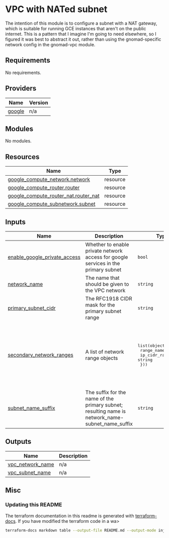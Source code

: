 # VPC with NATed subnet

The intention of this module is to configure a subnet with a NAT gateway, which is suitable for running GCE instances that aren't on the public internet. This is a pattern that I imagine I'm going to need elsewhere, so I figured it was best to abstract it out, rather than using the gnomad-specific network config in the gnomad-vpc module.

<!-- BEGIN_TF_DOCS -->
## Requirements

No requirements.

## Providers

| Name | Version |
|------|---------|
| <a name="provider_google"></a> [google](#provider\_google) | n/a |

## Modules

No modules.

## Resources

| Name | Type |
|------|------|
| [google_compute_network.network](https://registry.terraform.io/providers/hashicorp/google/latest/docs/resources/compute_network) | resource |
| [google_compute_router.router](https://registry.terraform.io/providers/hashicorp/google/latest/docs/resources/compute_router) | resource |
| [google_compute_router_nat.router_nat](https://registry.terraform.io/providers/hashicorp/google/latest/docs/resources/compute_router_nat) | resource |
| [google_compute_subnetwork.subnet](https://registry.terraform.io/providers/hashicorp/google/latest/docs/resources/compute_subnetwork) | resource |

## Inputs

| Name | Description | Type | Default | Required |
|------|-------------|------|---------|:--------:|
| <a name="input_enable_google_private_access"></a> [enable\_google\_private\_access](#input\_enable\_google\_private\_access) | Whether to enable private network access for google services in the primary subnet | `bool` | `true` | no |
| <a name="input_network_name"></a> [network\_name](#input\_network\_name) | The name that should be given to the VPC network | `string` | `"atlantis"` | no |
| <a name="input_primary_subnet_cidr"></a> [primary\_subnet\_cidr](#input\_primary\_subnet\_cidr) | The RFC1918 CIDR mask for the primary subnet range | `string` | `"192.168.0.0/20"` | no |
| <a name="input_secondary_network_ranges"></a> [secondary\_network\_ranges](#input\_secondary\_network\_ranges) | A list of network range objects | <pre>list(object({<br>    range_name    = string<br>    ip_cidr_range = string<br>  }))</pre> | <pre>[<br>  {<br>    "ip_cidr_range": "10.0.32.0/20",<br>    "range_name": "gke-services"<br>  },<br>  {<br>    "ip_cidr_range": "10.4.0.0/14",<br>    "range_name": "gke-pods"<br>  }<br>]</pre> | no |
| <a name="input_subnet_name_suffix"></a> [subnet\_name\_suffix](#input\_subnet\_name\_suffix) | The suffix for the name of the primary subnet; resulting name is network\_name-subnet\_name\_suffix | `string` | `"gke"` | no |

## Outputs

| Name | Description |
|------|-------------|
| <a name="output_vpc_network_name"></a> [vpc\_network\_name](#output\_vpc\_network\_name) | n/a |
| <a name="output_vpc_subnet_name"></a> [vpc\_subnet\_name](#output\_vpc\_subnet\_name) | n/a |
<!-- END_TF_DOCS -->

## Misc

### Updating this README

The terraform documentation in this readme is generated with [terraform-docs](https://terraform-docs.io/). If you have modified the terraform code in a wa>

```bash
terraform-docs markdown table --output-file README.md --output-mode inject .

